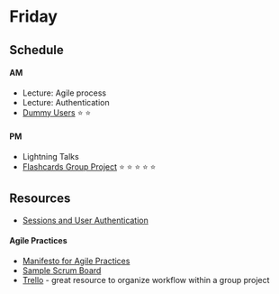 # Friday

## Schedule

#### AM
- Lecture: Agile process
- Lecture: Authentication
- [Dummy Users](../../../../dummy-users-challenge) :star:
:star:

#### PM
- Lightning Talks
- [Flashcards Group
Project](../../../../web-flash-cards-1-multiple-decks-challenge)
:star: :star: :star: :star: :star:

## Resources
* [Sessions and User Authentication](https://talks.devbootcamp.com/sessions-and-user-authentication)

#### Agile Practices
- [Manifesto for Agile Practices](http://agilemanifesto.org/)
- [Sample Scrum Board](http://amareshv.files.wordpress.com/2011/03/fairydustboard_20110324.jpg)
- [Trello](https://trello.com/) - great resource to organize workflow within a group project
